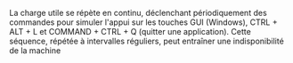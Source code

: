 La charge utile se répète en continu, déclenchant périodiquement des commandes pour simuler l'appui sur les touches GUI (Windows), CTRL + ALT + L
et COMMAND + CTRL + Q (quitter une application). Cette séquence, répétée à intervalles réguliers, peut entraîner une indisponibilité de la machine
